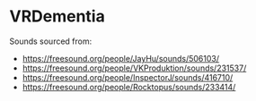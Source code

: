 # VRDementia

Sounds sourced from:
- https://freesound.org/people/JayHu/sounds/506103/
- https://freesound.org/people/VKProduktion/sounds/231537/
- https://freesound.org/people/InspectorJ/sounds/416710/
- https://freesound.org/people/Rocktopus/sounds/233414/
